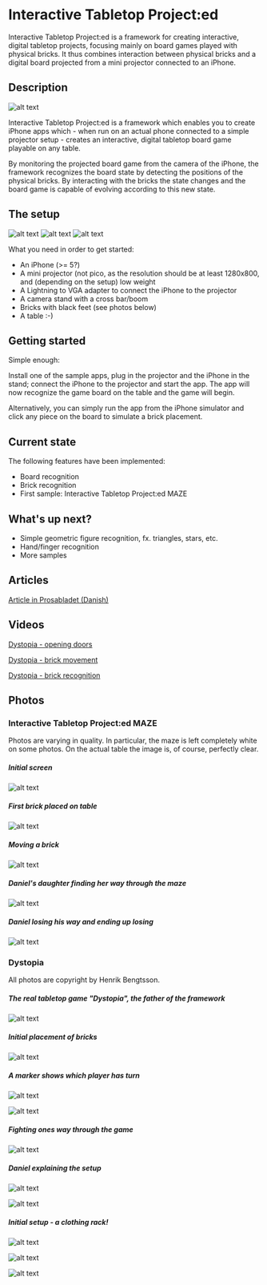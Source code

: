 Interactive Tabletop Project:ed
===============================

Interactive Tabletop Project:ed is a framework for creating interactive, digital tabletop projects, focusing mainly on board games played with physical bricks. It thus combines interaction between physical bricks and a digital board projected from a mini projector connected to an iPhone.


Description
-----------

![alt text](https://raw.githubusercontent.com/black-knight/interactive-tabletop-project-ed/master/Presentation/description.jpg "Description")

Interactive Tabletop Project:ed is a framework which enables you to create iPhone apps which - when run on an actual phone connected to a simple projector setup - creates an interactive, digital tabletop board game playable on any table.

By monitoring the projected board game from the camera of the iPhone, the framework recognizes the board state by detecting the positions of the physical bricks. By interacting with the bricks the state changes and the board game is capable of evolving according to this new state.

The setup
---------

![alt text](https://raw.githubusercontent.com/black-knight/interactive-tabletop-project-ed/master/Presentation/setup1.jpg "Description")
![alt text](https://raw.githubusercontent.com/black-knight/interactive-tabletop-project-ed/master/Presentation/setup2.jpg "Description")
![alt text](https://raw.githubusercontent.com/black-knight/interactive-tabletop-project-ed/master/Presentation/setup3.jpg "Description")

What you need in order to get started:

* An iPhone (>= 5?)
* A mini projector (not pico, as the resolution should be at least 1280x800, and (depending on the setup) low weight
* A Lightning to VGA adapter to connect the iPhone to the projector
* A camera stand with a cross bar/boom
* Bricks with black feet (see photos below)
* A table :-)

Getting started
---------------

Simple enough:

Install one of the sample apps, plug in the projector and the iPhone in the stand; connect the iPhone to the projector and start the app. The app will now recognize the game board on the table and the game will begin.

Alternatively, you can simply run the app from the iPhone simulator and click any piece on the board to simulate a brick placement.

Current state
-------------

The following features have been implemented:

* Board recognition
* Brick recognition
* First sample: Interactive Tabletop Project:ed MAZE

What's up next?
---------------

* Simple geometric figure recognition, fx. triangles, stars, etc.
* Hand/finger recognition
* More samples

Articles
--------

[Article in Prosabladet (Danish)](https://www.prosa.dk/fileadmin/user_upload/dokumenter/PROSAbladet/2014/Prosabladet_April_2014_web.pdf)

Videos
------

[Dystopia - opening doors](http://youtu.be/q70jRrMF240)

[Dystopia - brick movement](http://youtu.be/2pPu2RXxLaE)

[Dystopia - brick recognition](http://youtu.be/lE4cS93vqYw)

Photos
------

### Interactive Tabletop Project:ed MAZE

Photos are varying in quality. In particular, the maze is left completely white on some photos. On the actual table the image is, of course, perfectly clear.

##### Initial screen

![alt text](https://raw.githubusercontent.com/black-knight/interactive-tabletop-project-ed/master/Presentation/maze1.jpg "MAZE Image")

##### First brick placed on table

![alt text](https://raw.githubusercontent.com/black-knight/interactive-tabletop-project-ed/master/Presentation/maze2.jpg "MAZE Image")

##### Moving a brick

![alt text](https://raw.githubusercontent.com/black-knight/interactive-tabletop-project-ed/master/Presentation/maze3.jpg "MAZE Image")

##### Daniel's daughter finding her way through the maze

![alt text](https://raw.githubusercontent.com/black-knight/interactive-tabletop-project-ed/master/Presentation/maze4.jpg "MAZE Image")

##### Daniel losing his way and ending up losing

![alt text](https://raw.githubusercontent.com/black-knight/interactive-tabletop-project-ed/master/Presentation/maze5.jpg "MAZE Image")

### Dystopia

All photos are copyright by Henrik Bengtsson.

##### The real tabletop game "Dystopia", the father of the framework

![alt text](https://raw.githubusercontent.com/black-knight/dystopia/master/photos/1.jpg "Dystopia Image")

##### Initial placement of bricks

![alt text](https://raw.githubusercontent.com/black-knight/dystopia/master/photos/2.jpg "Dystopia Image")

##### A marker shows which player has turn

![alt text](https://raw.githubusercontent.com/black-knight/dystopia/master/photos/3.jpg "Dystopia Image")

![alt text](https://raw.githubusercontent.com/black-knight/dystopia/master/photos/4.jpg "Dystopia Image")

##### Fighting ones way through the game

![alt text](https://raw.githubusercontent.com/black-knight/dystopia/master/photos/5.jpg "Dystopia Image")

##### Daniel explaining the setup

![alt text](https://raw.githubusercontent.com/black-knight/dystopia/master/photos/6.jpg "Dystopia Image")

![alt text](https://raw.githubusercontent.com/black-knight/dystopia/master/photos/7.jpg "Dystopia Image")

##### Initial setup - a clothing rack!

![alt text](https://raw.githubusercontent.com/black-knight/dystopia/master/photos/8.jpg "Dystopia Image")

![alt text](https://raw.githubusercontent.com/black-knight/dystopia/master/photos/9.jpg "Dystopia Image")

![alt text](https://raw.githubusercontent.com/black-knight/dystopia/master/photos/10.jpg "Dystopia Image")
